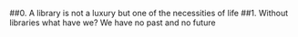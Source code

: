 ##0. A library is not a luxury but one of the necessities of life
##1. Without libraries what have we? We have no past and no future
